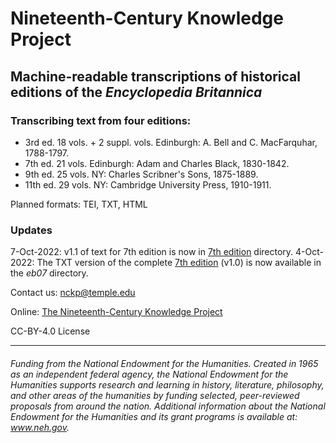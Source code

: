 # Nineteenth-Century Knowledge Project

## Machine-readable transcriptions of historical editions of the _Encyclopedia Britannica_ 

### Transcribing text from four editions:

  * 3rd ed. 18 vols. + 2 suppl. vols. Edinburgh: A. Bell and C. MacFarquhar, 1788-1797. 
 * 7th ed. 21 vols. Edinburgh: Adam and Charles Black, 1830-1842.
 * 9th ed. 25 vols. NY: Charles Scribner's Sons, 1875-1889.
 * 11th ed. 29 vols. NY: Cambridge University Press, 1910-1911.

Planned formats: TEI, TXT, HTML

### Updates

7-Oct-2022: v1.1 of text for 7th edition is now in [7th edition](https://github.com/TU-plogan/KnowledgeProject/tree/main/eb07) directory.
4-Oct-2022: The TXT version of the complete [7th edition](https://github.com/TU-plogan/KnowledgeProject/tree/main/eb07) (v1.0) is now available in the _eb07_ directory.

Contact us: [nckp@temple.edu](mailto:nckp@temple.edu)

Online: [The Nineteenth-Century Knowledge Project](https://tu-plogan.github.io/)

CC-BY-4.0 License

---

###### Funding from the National Endowment for the Humanities. Created in 1965 as an independent federal agency, the National Endowment for the Humanities supports research and learning in history, literature, philosophy, and other areas of the humanities by funding selected, peer-reviewed proposals from around the nation. Additional information about the National Endowment for the Humanities and its grant programs is available at: www.neh.gov. 
